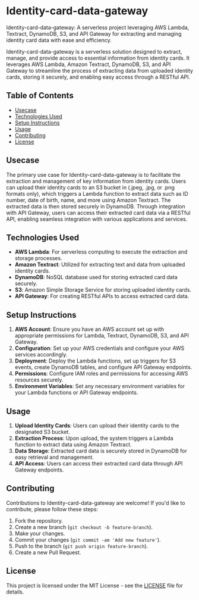 # Identity-card-data-gateway
Identity-card-data-gateway: A serverless project leveraging AWS Lambda, Textract, DynamoDB, S3, and API Gateway for extracting and managing identity card data with ease and efficiency.

Identity-card-data-gateway is a serverless solution designed to extract, manage, and provide access to essential information from identity cards. It leverages AWS Lambda, Amazon Textract, DynamoDB, S3, and API Gateway to streamline the process of extracting data from uploaded identity cards, storing it securely, and enabling easy access through a RESTful API.

## Table of Contents

- [Usecase](#usecase)
- [Technologies Used](#technologies-used)
- [Setup Instructions](#setup-instructions)
- [Usage](#usage)
- [Contributing](#contributing)
- [License](#license)

## Usecase

The primary use case for Identity-card-data-gateway is to facilitate the extraction and management of key information from identity cards. Users can upload their identity cards to an S3 bucket in (.jpeg, .jpg, or .png formats only), which triggers a Lambda function to extract data such as ID number, date of birth, name, and more using Amazon Textract. The extracted data is then stored securely in DynamoDB. Through integration with API Gateway, users can access their extracted card data via a RESTful API, enabling seamless integration with various applications and services.

## Technologies Used

- **AWS Lambda**: For serverless computing to execute the extraction and storage processes.
- **Amazon Textract**: Utilized for extracting text and data from uploaded identity cards.
- **DynamoDB**: NoSQL database used for storing extracted card data securely.
- **S3**: Amazon Simple Storage Service for storing uploaded identity cards.
- **API Gateway**: For creating RESTful APIs to access extracted card data.

## Setup Instructions

1. **AWS Account**: Ensure you have an AWS account set up with appropriate permissions for Lambda, Textract, DynamoDB, S3, and API Gateway.
2. **Configuration**: Set up your AWS credentials and configure your AWS services accordingly.
3. **Deployment**: Deploy the Lambda functions, set up triggers for S3 events, create DynamoDB tables, and configure API Gateway endpoints.
4. **Permissions**: Configure IAM roles and permissions for accessing AWS resources securely.
5. **Environment Variables**: Set any necessary environment variables for your Lambda functions or API Gateway endpoints.

## Usage

1. **Upload Identity Cards**: Users can upload their identity cards to the designated S3 bucket.
2. **Extraction Process**: Upon upload, the system triggers a Lambda function to extract data using Amazon Textract.
3. **Data Storage**: Extracted card data is securely stored in DynamoDB for easy retrieval and management.
4. **API Access**: Users can access their extracted card data through API Gateway endpoints.

## Contributing

Contributions to Identity-card-data-gateway are welcome! If you'd like to contribute, please follow these steps:

1. Fork the repository.
2. Create a new branch (`git checkout -b feature-branch`).
3. Make your changes.
4. Commit your changes (`git commit -am 'Add new feature'`).
5. Push to the branch (`git push origin feature-branch`).
6. Create a new Pull Request.

## License

This project is licensed under the MIT License - see the [LICENSE](LICENSE) file for details.

